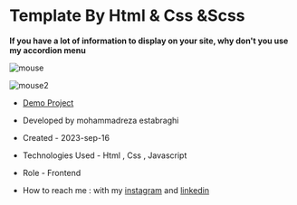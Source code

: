 # Template By Html & Css &Scss 

**If you have a lot of information to display on your site, why don't you use my accordion menu**

![mouse](https://github.com/reza-estabraghi/mousemove/assets/137290475/cf8ea5fb-8f65-48ee-87a1-1446b148c946)

![mouse2](https://github.com/reza-estabraghi/mousemove/assets/137290475/ba067422-0455-4025-b24b-6dd48b0878f0)

- [Demo Project](https://reza-estabraghi.github.io/mousemove/)

- Developed by mohammadreza estabraghi

- Created - 2023-sep-16

- Technologies Used - Html , Css , Javascript 

- Role - Frontend

- How to reach me : with my [instagram](https://www.instagram.com/rezamr8web/?igshid=MzNlNGNkZWQ4Mg%3D%3D) and 
[linkedin](https://www.linkedin.com/in/mohammadreza-estabraghi-62334527a/)
